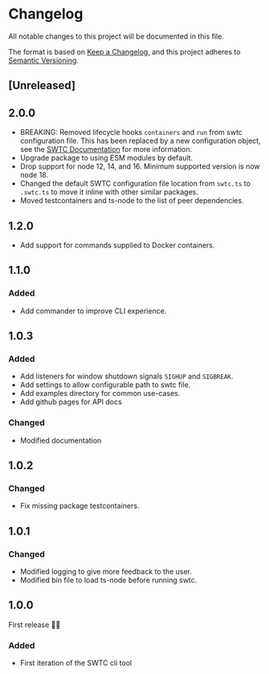 # Changelog

All notable changes to this project will be documented in this file.

The format is based on [Keep a Changelog](https://keepachangelog.com/en/1.0.0/),
and this project adheres to [Semantic Versioning](https://semver.org/spec/v2.0.0.html).

## [Unreleased]

## 2.0.0

- BREAKING: Removed lifecycle hooks `containers` and `run` from swtc configuration file. This has been replaced by a new configuration object, see the [SWTC Documentation](https://brad-turner.github.io/swtc/) for more information.
- Upgrade package to using ESM modules by default.
- Drop support for node 12, 14, and 16. Minimum supported version is now node 18.
- Changed the default SWTC configuration file location from `swtc.ts` to `.swtc.ts` to move it inline with other similar packages.
- Moved testcontainers and ts-node to the list of peer dependencies.

## 1.2.0

- Add support for commands supplied to Docker containers.

## 1.1.0

### Added

- Add commander to improve CLI experience.

## 1.0.3

### Added

- Add listeners for window shutdown signals `SIGHUP` and `SIGBREAK`.
- Add settings to allow configurable path to swtc file.
- Add examples directory for common use-cases.
- Add github pages for API docs

### Changed

- Modified documentation

## 1.0.2

### Changed

- Fix missing package testcontainers.

## 1.0.1

### Changed

- Modified logging to give more feedback to the user.
- Modified bin file to load ts-node before running swtc.

## 1.0.0

First release 🎉🎉

### Added

- First iteration of the SWTC cli tool
